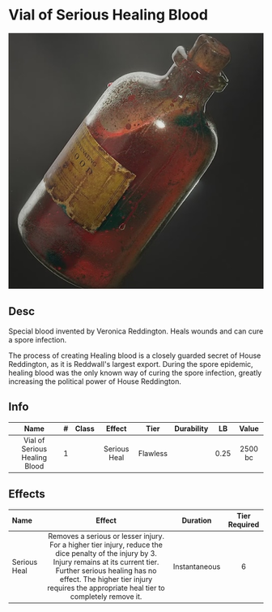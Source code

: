 # Vial of Serious Healing Blood

![Copyright](./../VialOfMinorHealingBlood/VialOfHealingBlood.png)

## Desc

Special blood invented by Veronica Reddington. Heals wounds and can cure a spore infection.

The process of creating Healing blood is a closely guarded secret of House Reddington, as it is Reddwall's largest export. During the spore epidemic, healing blood was the only known way of curing the spore infection, greatly increasing the political power of House Reddington.

## Info

|             Name             | # | Class |    Effect    |   Tier   | Durability |  LB  |  Value  |
| :---------------------------: | :-: | :---: | :----------: | :------: | :--------: | :--: | :-----: |
| Vial of Serious Healing Blood | 1 |      | Serious Heal | Flawless |            | 0.25 | 2500 bc |

## Effects

| Name         |                                                                                                                                 Effect                                                                                                                                 |   Duration   | Tier Required |
| :----------- | :---------------------------------------------------------------------------------------------------------------------------------------------------------------------------------------------------------------------------------------------------------------------: | :-----------: | :-----------: |
| Serious Heal | Removes a serious or lesser injury. For a higher tier injury, reduce the dice penalty of the injury by 3. Injury remains at its current tier. Further serious healing has no effect. The higher tier injury requires the appropriate heal tier to completely remove it. | Instantaneous |       6       |
